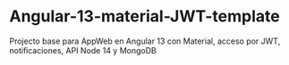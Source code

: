 # Angular-13-material-JWT-template
Projecto base para AppWeb en Angular 13 con Material, acceso por JWT, notificaciones, API Node 14 y MongoDB
